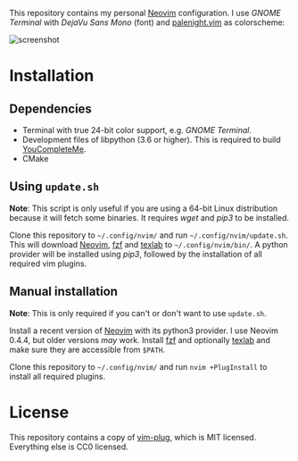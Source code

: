 This repository contains my personal [Neovim](https://neovim.io/)
configuration. I use _GNOME Terminal_ with _DejaVu Sans Mono_ (font) and
[palenight.vim](https://github.com/drewtempelmeyer/palenight.vim) as
colorscheme:

![screenshot](https://user-images.githubusercontent.com/8235638/68037890-0b511500-fcc9-11e9-98b1-e31aa40b06f2.png)

# Installation

## Dependencies

* Terminal with true 24-bit color support, e.g. _GNOME Terminal_.
* Development files of libpython (3.6 or higher). This is required to build
  [YouCompleteMe](https://github.com/ycm-core/YouCompleteMe).
* CMake

## Using `update.sh`

**Note**: This script is only useful if you are using a 64-bit Linux
distribution because it will fetch some binaries. It requires _wget_ and
_pip3_ to be installed.

Clone this repository to `~/.config/nvim/` and run
`~/.config/nvim/update.sh`. This will download
[Neovim](https://neovim.io/), [fzf](https://github.com/junegunn/fzf) and
[texlab](https://texlab.netlify.com) to `~/.config/nvim/bin/`. A python
provider will be installed using _pip3_, followed by the installation of
all required vim plugins.

## Manual installation

**Note**: This is only required if you can't or don't want to use
`update.sh`.

Install a recent version of [Neovim](https://neovim.io/) with its python3
provider. I use Neovim 0.4.4, but older versions _may_ work. Install
[fzf](https://github.com/junegunn/fzf) and optionally
[texlab](https://texlab.netlify.com) and make sure they are accessible from
`$PATH`.

Clone this repository to `~/.config/nvim/` and run `nvim +PlugInstall` to
install all required plugins.

# License

This repository contains a copy of
[vim-plug](https://github.com/junegunn/vim-plug), which is MIT licensed.
Everything else is CC0 licensed.
